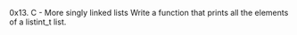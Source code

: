 0x13. C - More singly linked lists
Write a function that prints all the elements of a listint_t list.

